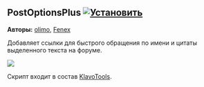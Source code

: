 ## PostOptionsPlus [![Установить](http://s43.radikal.ru/i101/1406/15/25aa0cc99cf2.png)](https://github.com/voidmain02/KgScripts/raw/master/scripts/PostOptionsPlus.user.js)
**Авторы:** [olimo](http://klavogonki.ru/u/#/70019/), [Fenex](http://klavogonki.ru/u/#/82885/)

Добавляет ссылки для быстрого обращения по имени и цитаты выделенного текста на форуме.

![](http://s52.radikal.ru/i137/1406/ca/3c4158865b57.png)

Скрипт входит в состав [KlavoTools](https://chrome.google.com/webstore/detail/klavotools/gjfkpldhfcknofacejmlahofmcmhgpic).
